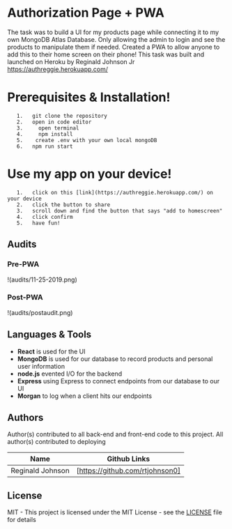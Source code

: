 # Authorization Page + PWA



The task was to build a UI for my products page while connecting it to my own MongoDB Atlas Database. Only allowing the admin to login and see the products to manipulate them if needed. Created a PWA to allow anyone to add this to their home screen on their phone! This task was built and launched on Heroku by Reginald Johnson Jr
https://authreggie.herokuapp.com/

# Prerequisites & Installation!
```
   1.   git clone the repository
   2.   open in code editor
   3.     open terminal
   4.     npm install
   5.    create .env with your own local mongoDB
   6.   npm run start
  ```
  
  # Use my app on your device!
```
   1.   click on this [link](https://authreggie.herokuapp.com/) on your device
   2.   click the button to share 
   3.   scroll down and find the button that says "add to homescreen"
   4.   click confirm
   5.   have fun!
  ```
  
  ##  Audits
  
  ### Pre-PWA
  
  !(audits/11-25-2019.png)
  
  ### Post-PWA
  
  !(audits/postaudit.png)


##  Languages & Tools
  - __React__ is used for the UI
  - __MongoDB__ is used for our database to record products and personal user information
  - __node.js__  evented I/O for the backend
  - __Express__ using Express to connect endpoints from our database to our UI
  - __Morgan__ to log when a client hits our endpoints
 



## Authors

Author(s) contributed to all back-end and front-end code to this project. All author(s) contributed to deploying

| Name | Github Links |
| ------ | ------ |
| Reginald Johnson | [https://github.com/rtjohnson0]|









License
----

MIT - This project is licensed under the MIT License - see the [LICENSE](LICENSE) file for details



   
